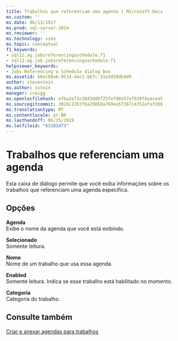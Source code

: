 ```yaml
---
title: Trabalhos que referenciam uma agenda | Microsoft Docs
ms.custom: ''
ms.date: 06/13/2017
ms.prod: sql-server-2014
ms.reviewer: ''
ms.technology: ssms
ms.topic: conceptual
f1_keywords:
- sql12.ag.jobsreferencingaschedule.f1
- sql12.ag.job.jobsreferencingaschedule.f1
helpviewer_keywords:
- Jobs Referencing a Schedule dialog box
ms.assetid: b6ecb6eb-9514-4ac1-b67c-31e3d39db4d9
author: stevestein
ms.author: sstein
manager: craigg
ms.openlocfilehash: efba2e73c3043ddbf25fef06b57ef039f6eacea5
ms.sourcegitcommit: 3026c22b7fba19059a769ea5f367c4f51efaf286
ms.translationtype: MT
ms.contentlocale: pt-BR
ms.lasthandoff: 06/15/2019
ms.locfileid: "63183473"
---
```

# <a name="jobs-that-reference-a-schedule"></a>Trabalhos que referenciam uma agenda
  Esta caixa de diálogo permite que você exiba informações sobre os trabalhos que referenciam uma agenda específica.  
  
## <a name="options"></a>Opções  
 **Agenda**  
 Exibe o nome da agenda que você está exibindo.  
  
 **Selecionado**  
 Somente leitura.  
  
 **Nome**  
 Nome de um trabalho que usa essa agenda.  
  
 **Enabled**  
 Somente leitura. Indica se esse trabalho está habilitado no momento.  
  
 **Categoria**  
 Categoria do trabalho.  
  
## <a name="see-also"></a>Consulte também  
 [Criar e anexar agendas para trabalhos](create-and-attach-schedules-to-jobs.md)  
  
  
